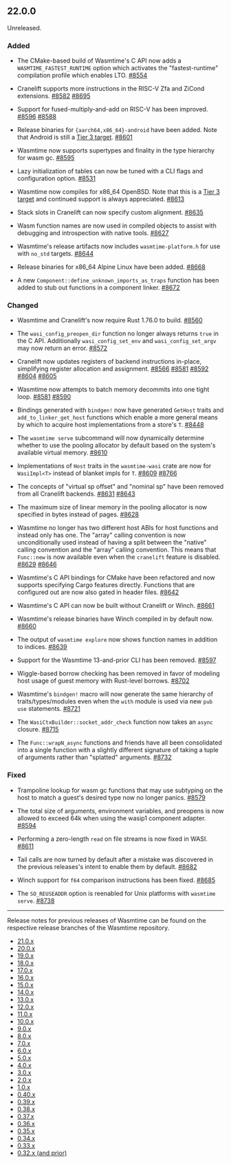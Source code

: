 ## 22.0.0

Unreleased.

### Added

* The CMake-based build of Wasmtime's C API now adds a
  `WASMTIME_FASTEST_RUNTIME` option which activates the "fastest-runtime"
  compilation profile which enables LTO.
  [#8554](https://github.com/bytecodealliance/wasmtime/pull/8554)

* Cranelift supports more instructions in the RISC-V Zfa and ZiCond extensions.
  [#8582](https://github.com/bytecodealliance/wasmtime/pull/8582)
  [#8695](https://github.com/bytecodealliance/wasmtime/pull/8695)

* Support for fused-multiply-and-add on RISC-V has been improved.
  [#8596](https://github.com/bytecodealliance/wasmtime/pull/8596)
  [#8588](https://github.com/bytecodealliance/wasmtime/pull/8588)

* Release binaries for `{aarch64,x86_64}-android` have been added. Note that
  Android is still a [Tier 3 target][target].
  [#8601](https://github.com/bytecodealliance/wasmtime/pull/8601)

* Wasmtime now supports supertypes and finality in the type hierarchy for wasm
  gc.
  [#8595](https://github.com/bytecodealliance/wasmtime/pull/8595)

* Lazy initialization of tables can now be tuned with a CLI flags and
  configuration option.
  [#8531](https://github.com/bytecodealliance/wasmtime/pull/8531)

* Wasmtime now compiles for x86\_64 OpenBSD. Note that this is a [Tier 3
  target][target] and continued support is always appreciated.
  [#8613](https://github.com/bytecodealliance/wasmtime/pull/8613)

* Stack slots in Cranelift can now specify custom alignment.
  [#8635](https://github.com/bytecodealliance/wasmtime/pull/8635)

* Wasm function names are now used in compiled objects to assist with debugging
  and introspection with native tools.
  [#8627](https://github.com/bytecodealliance/wasmtime/pull/8627)

* Wasmtime's release artifacts now includes `wasmtime-platform.h` for use with
  `no_std` targets.
  [#8644](https://github.com/bytecodealliance/wasmtime/pull/8644)

* Release binaries for x86\_64 Alpine Linux have been added.
  [#8668](https://github.com/bytecodealliance/wasmtime/pull/8668)

* A new `Component::define_unknown_imports_as_traps` function has been added to
  stub out functions in a component linker.
  [#8672](https://github.com/bytecodealliance/wasmtime/pull/8672)

[target]: https://docs.wasmtime.dev/stability-tiers.html

### Changed

* Wasmtime and Cranelift's now require Rust 1.76.0 to build.
  [#8560](https://github.com/bytecodealliance/wasmtime/pull/8560)

* The `wasi_config_preopen_dir` function no longer always returns `true` in the
  C API. Additionally `wasi_config_set_env` and `wasi_config_set_argv` may now
  return an error.
  [#8572](https://github.com/bytecodealliance/wasmtime/pull/8572)

* Cranelift now updates registers of backend instructions in-place, simplifying
  register allocation and assignment.
  [#8566](https://github.com/bytecodealliance/wasmtime/pull/8566)
  [#8581](https://github.com/bytecodealliance/wasmtime/pull/8581)
  [#8592](https://github.com/bytecodealliance/wasmtime/pull/8592)
  [#8604](https://github.com/bytecodealliance/wasmtime/pull/8604)
  [#8605](https://github.com/bytecodealliance/wasmtime/pull/8605)

* Wasmtime now attempts to batch memory decommits into one tight loop.
  [#8581](https://github.com/bytecodealliance/wasmtime/pull/8581)
  [#8590](https://github.com/bytecodealliance/wasmtime/pull/8590)

* Bindings generated with `bindgen!` now have generated `GetHost` traits and
  `add_to_linker_get_host` functions which enable a more general means by which
  to acquire host implementations from a store's `T`.
  [#8448](https://github.com/bytecodealliance/wasmtime/pull/8448)

* The `wasmtime serve` subcommand will now dynamically determine whether to use
  the pooling allocator by default based on the system's available virtual
  memory.
  [#8610](https://github.com/bytecodealliance/wasmtime/pull/8610)

* Implementations of `Host` traits in the `wasmtime-wasi` crate are now for
  `WasiImpl<T>` instead of blanket impls for `T`.
  [#8609](https://github.com/bytecodealliance/wasmtime/pull/8609)
  [#8766](https://github.com/bytecodealliance/wasmtime/pull/8766)

* The concepts of "virtual sp offset" and "nominal sp" have been removed from all
  Cranelift backends.
  [#8631](https://github.com/bytecodealliance/wasmtime/pull/8631)
  [#8643](https://github.com/bytecodealliance/wasmtime/pull/8643)

* The maximum size of linear memory in the pooling allocator is now specified in
  bytes instead of pages.
  [#8628](https://github.com/bytecodealliance/wasmtime/pull/8628)

* Wasmtime no longer has two different host ABIs for host functions and instead
  only has one. The "array" calling convention is now unconditionally used
  instead of having a split between the "native" calling convention and the
  "array" calling convention. This means that `Func::new` is now available even
  when the `cranelift` feature is disabled.
  [#8629](https://github.com/bytecodealliance/wasmtime/pull/8629)
  [#8646](https://github.com/bytecodealliance/wasmtime/pull/8646)

* Wasmtime's C API bindings for CMake have been refactored and now supports
  specifying Cargo features directly. Functions that are configured out are now
  also gated in header files.
  [#8642](https://github.com/bytecodealliance/wasmtime/pull/8642)

* Wasmtime's C API can now be built without Cranelift or Winch.
  [#8661](https://github.com/bytecodealliance/wasmtime/pull/8661)

* Wasmtime's release binaries have Winch compiled in by default now.
  [#8660](https://github.com/bytecodealliance/wasmtime/pull/8660)

* The output of `wasmtime explore` now shows function names in addition to
  indices.
  [#8639](https://github.com/bytecodealliance/wasmtime/pull/8639)

* Support for the Wasmtime 13-and-prior CLI has been removed.
  [#8597](https://github.com/bytecodealliance/wasmtime/pull/8597)

* Wiggle-based borrow checking has been removed in favor of modeling host usage
  of guest memory with Rust-level borrows.
  [#8702](https://github.com/bytecodealliance/wasmtime/pull/8702)

* Wasmtime's `bindgen!` macro will now generate the same hierarchy of
  traits/types/modules even when the `with` module is used via new `pub use`
  statements.
  [#8721](https://github.com/bytecodealliance/wasmtime/pull/8721)

* The `WasiCtxBuilder::socket_addr_check` function now takes an `async` closure.
  [#8715](https://github.com/bytecodealliance/wasmtime/pull/8715)

* The `Func::wrapN_async` functions and friends have all been consolidated into
  a single function with a slightly different signature of taking a tuple of
  arguments rather than "splatted" arguments.
  [#8732](https://github.com/bytecodealliance/wasmtime/pull/8732)

### Fixed

* Trampoline lookup for wasm gc functions that may use subtyping on the host to
  match a guest's desired type now no longer panics.
  [#8579](https://github.com/bytecodealliance/wasmtime/pull/8579)

* The total size of arguments, environment variables, and preopens is now
  allowed to exceed 64k when using the wasip1 component adapter.
  [#8594](https://github.com/bytecodealliance/wasmtime/pull/8594)

* Performing a zero-length `read` on file streams is now fixed in WASI.
  [#8611](https://github.com/bytecodealliance/wasmtime/pull/8611)

* Tail calls are now turned by default after a mistake was discovered in the
  previous releases's intent to enable them by default.
  [#8682](https://github.com/bytecodealliance/wasmtime/pull/8682)

* Winch support for `f64` comparison instructions has been fixed.
  [#8685](https://github.com/bytecodealliance/wasmtime/pull/8685)

* The `SO_REUSEADDR` option is reenabled for Unix platforms with `wasmtime
  serve`.
  [#8738](https://github.com/bytecodealliance/wasmtime/pull/8738)

--------------------------------------------------------------------------------

Release notes for previous releases of Wasmtime can be found on the respective
release branches of the Wasmtime repository.

<!-- ARCHIVE_START -->
* [21.0.x](https://github.com/bytecodealliance/wasmtime/blob/release-21.0.0/RELEASES.md)
* [20.0.x](https://github.com/bytecodealliance/wasmtime/blob/release-20.0.0/RELEASES.md)
* [19.0.x](https://github.com/bytecodealliance/wasmtime/blob/release-19.0.0/RELEASES.md)
* [18.0.x](https://github.com/bytecodealliance/wasmtime/blob/release-18.0.0/RELEASES.md)
* [17.0.x](https://github.com/bytecodealliance/wasmtime/blob/release-17.0.0/RELEASES.md)
* [16.0.x](https://github.com/bytecodealliance/wasmtime/blob/release-16.0.0/RELEASES.md)
* [15.0.x](https://github.com/bytecodealliance/wasmtime/blob/release-15.0.0/RELEASES.md)
* [14.0.x](https://github.com/bytecodealliance/wasmtime/blob/release-14.0.0/RELEASES.md)
* [13.0.x](https://github.com/bytecodealliance/wasmtime/blob/release-13.0.0/RELEASES.md)
* [12.0.x](https://github.com/bytecodealliance/wasmtime/blob/release-12.0.0/RELEASES.md)
* [11.0.x](https://github.com/bytecodealliance/wasmtime/blob/release-11.0.0/RELEASES.md)
* [10.0.x](https://github.com/bytecodealliance/wasmtime/blob/release-10.0.0/RELEASES.md)
* [9.0.x](https://github.com/bytecodealliance/wasmtime/blob/release-9.0.0/RELEASES.md)
* [8.0.x](https://github.com/bytecodealliance/wasmtime/blob/release-8.0.0/RELEASES.md)
* [7.0.x](https://github.com/bytecodealliance/wasmtime/blob/release-7.0.0/RELEASES.md)
* [6.0.x](https://github.com/bytecodealliance/wasmtime/blob/release-6.0.0/RELEASES.md)
* [5.0.x](https://github.com/bytecodealliance/wasmtime/blob/release-5.0.0/RELEASES.md)
* [4.0.x](https://github.com/bytecodealliance/wasmtime/blob/release-4.0.0/RELEASES.md)
* [3.0.x](https://github.com/bytecodealliance/wasmtime/blob/release-3.0.0/RELEASES.md)
* [2.0.x](https://github.com/bytecodealliance/wasmtime/blob/release-2.0.0/RELEASES.md)
* [1.0.x](https://github.com/bytecodealliance/wasmtime/blob/release-1.0.0/RELEASES.md)
* [0.40.x](https://github.com/bytecodealliance/wasmtime/blob/release-0.40.0/RELEASES.md)
* [0.39.x](https://github.com/bytecodealliance/wasmtime/blob/release-0.39.0/RELEASES.md)
* [0.38.x](https://github.com/bytecodealliance/wasmtime/blob/release-0.38.0/RELEASES.md)
* [0.37.x](https://github.com/bytecodealliance/wasmtime/blob/release-0.37.0/RELEASES.md)
* [0.36.x](https://github.com/bytecodealliance/wasmtime/blob/release-0.36.0/RELEASES.md)
* [0.35.x](https://github.com/bytecodealliance/wasmtime/blob/release-0.35.0/RELEASES.md)
* [0.34.x](https://github.com/bytecodealliance/wasmtime/blob/release-0.34.0/RELEASES.md)
* [0.33.x](https://github.com/bytecodealliance/wasmtime/blob/release-0.33.0/RELEASES.md)
* [0.32.x (and prior)](https://github.com/bytecodealliance/wasmtime/blob/release-0.32.0/RELEASES.md)
